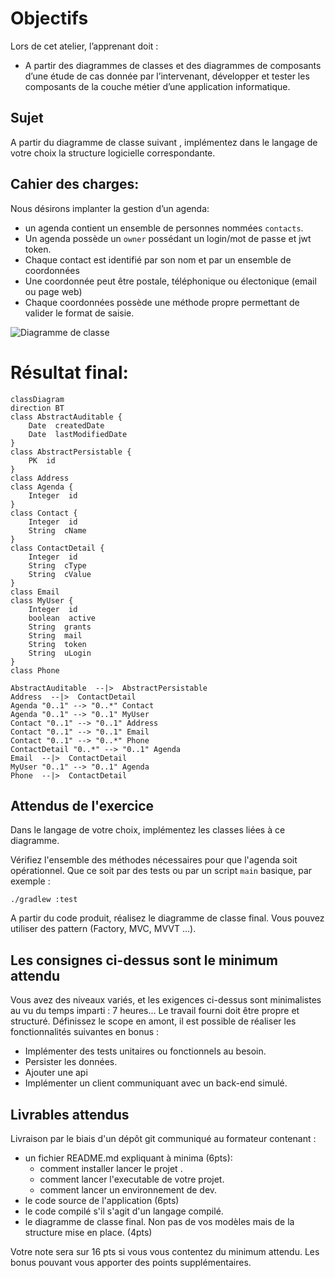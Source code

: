 # Objectifs
Lors de cet atelier, l’apprenant doit :  
-  A partir des diagrammes de classes et des diagrammes de composants d’une étude  de cas donnée par l’intervenant, développer et tester les composants de la couche  métier d’une application informatique.

## Sujet
A partir du diagramme de classe suivant , implémentez dans le langage de votre choix la structure logicielle correspondante.

## Cahier des charges:

Nous désirons implanter la gestion d’un agenda:
- un agenda contient un ensemble de personnes nommées `contacts`.
- Un agenda possède un `owner` possédant un login/mot de passe et jwt token.
- Chaque contact est identifié par son nom et par un ensemble de coordonnées
- Une coordonnée peut être postale, téléphonique ou électonique (email ou page web)
- Chaque coordonnées possède une méthode propre permettant de valider le format de saisie. 

![Diagramme de classe](../Project-UML/Class_diag.png)

# Résultat final:
```mermaid
classDiagram
direction BT
class AbstractAuditable {
    Date  createdDate
    Date  lastModifiedDate
}
class AbstractPersistable {
    PK  id
}
class Address
class Agenda {
    Integer  id
}
class Contact {
    Integer  id
    String  cName
}
class ContactDetail {
    Integer  id
    String  cType
    String  cValue
}
class Email
class MyUser {
    Integer  id
    boolean  active
    String  grants
    String  mail
    String  token
    String  uLogin
}
class Phone

AbstractAuditable  --|>  AbstractPersistable 
Address  --|>  ContactDetail 
Agenda "0..1" --> "0..*" Contact 
Agenda "0..1" --> "0..1" MyUser 
Contact "0..1" --> "0..1" Address 
Contact "0..1" --> "0..1" Email 
Contact "0..1" --> "0..*" Phone 
ContactDetail "0..*" --> "0..1" Agenda 
Email  --|>  ContactDetail 
MyUser "0..1" --> "0..1" Agenda 
Phone  --|>  ContactDetail 

```

## Attendus de l'exercice
Dans le langage de votre choix, implémentez les classes liées à ce diagramme.

Vérifiez l'ensemble des méthodes nécessaires pour que l'agenda soit opérationnel.
Que ce soit par des tests ou par un script `main` basique, par exemple : 
```shell
./gradlew :test
```

A partir du code produit, réalisez le diagramme de classe final.
Vous pouvez utiliser des pattern (Factory, MVC, MVVT ...).

## Les consignes ci-dessus sont le minimum attendu
Vous avez des niveaux variés, et les exigences ci-dessus sont minimalistes au vu du temps imparti : 7 heures...
Le travail fourni doit être propre et structuré.
Définissez le scope en amont, il est possible de réaliser les fonctionnalités suivantes en bonus :
 - Implémenter des tests unitaires ou fonctionnels au besoin.
 - Persister les données.
 - Ajouter une api
 - Implémenter un client communiquant avec un back-end simulé.

 

## Livrables attendus
Livraison par le biais d'un dépôt git communiqué au formateur contenant :
 - un fichier README.md expliquant à minima (6pts):
    - comment installer lancer le projet .
    - comment lancer l'executable de votre projet.
    - comment lancer un environnement de dev.
 - le code source de l'application (6pts)
 - le code compilé s'il s'agit d'un langage compilé.
 - le diagramme de classe final. Non pas de vos modèles mais de la structure mise en place. (4pts)

Votre note sera sur 16 pts si vous vous contentez du minimum attendu. 
Les bonus pouvant vous apporter des points supplémentaires.
